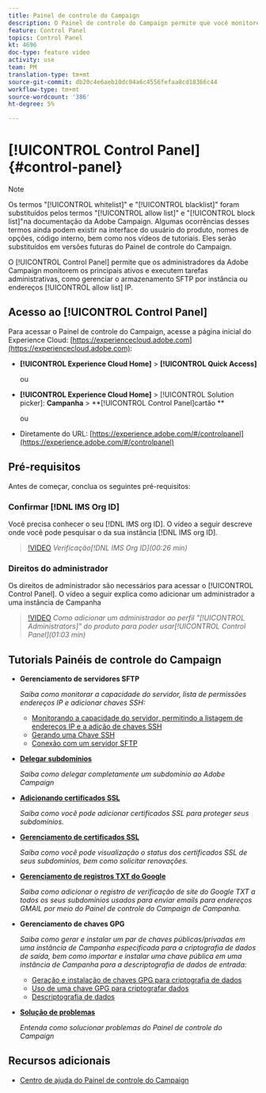 ```yaml
---
title: Painel de controle do Campaign
description: O Painel de controle do Campaign permite que você monitore e gerencie seu armazenamento SFTP por instância e endereços IP de lista de permissões.
feature: Control Panel
topics: Control Panel
kt: 4696
doc-type: feature video
activity: use
team: PM
translation-type: tm+mt
source-git-commit: db20c4e6aeb10dc04a6c4556fefaa8cd18366c44
workflow-type: tm+mt
source-wordcount: '386'
ht-degree: 5%

---
```



# [!UICONTROL Control Panel] {#control-panel}

>[!NOTE]
>
>Os termos &quot;[!UICONTROL whitelist]&quot; e &quot;[!UICONTROL blacklist]&quot; foram substituídos pelos termos &quot;[!UICONTROL allow list]&quot; e &quot;[!UICONTROL block list]&quot;na documentação da Adobe Campaign. Algumas ocorrências desses termos ainda podem existir na interface do usuário do produto, nomes de opções, código interno, bem como nos vídeos de tutoriais. Eles serão substituídos em versões futuras do Painel de controle do Campaign.

O [!UICONTROL Control Panel] permite que os administradores da Adobe Campaign monitorem os principais ativos e executem tarefas administrativas, como gerenciar o armazenamento SFTP por instância ou endereços [!UICONTROL allow list] IP.

## Acesso ao [!UICONTROL Control Panel]

Para acessar o Painel de controle do Campaign, acesse a página inicial do Experience Cloud: [https://experiencecloud.adobe.com](https://experiencecloud.adobe.com):

* **[!UICONTROL Experience Cloud Home]** > **[!UICONTROL Quick Access]**

   ou
* **[!UICONTROL Experience Cloud Home]**  > [!UICONTROL Solution picker]: **Campanha** > **[!UICONTROL Control Panel]cartão **

   ou

* Diretamente do URL: [https://experience.adobe.com/#/controlpanel](https://experience.adobe.com/#/controlpanel)

## Pré-requisitos

Antes de começar, conclua os seguintes pré-requisitos:

### Confirmar [!DNL IMS Org ID]

Você precisa conhecer o seu [!DNL IMS org ID]. O vídeo a seguir descreve onde você pode pesquisar o da sua instância [!DNL IMS org ID].

>[!VIDEO](https://video.tv.adobe.com/v/27183?quality=12)
*Verificação[!DNL IMS Org ID](00:26 min)*

### Direitos do administrador

Os direitos de administrador são necessários para acessar o [!UICONTROL Control Panel].
O vídeo a seguir explica como adicionar um administrador a uma instância de Campanha

>[!VIDEO](https://video.tv.adobe.com/v/27147?quality=12)
*Como adicionar um administrador ao perfil &quot;[!UICONTROL Administrators]&quot; do produto para poder usar[!UICONTROL Control Panel](01:03 min)*

## Tutorials Painéis de controle do Campaign

* **Gerenciamento de servidores SFTP**

   *Saiba como monitorar a capacidade do servidor, lista de permissões endereços IP e adicionar chaves SSH:*

   * [Monitorando a capacidade do servidor, permitindo a listagem de endereços IP e a adição de chaves SSH](/help/administrating/control-panel/monitoring-server-capacity-allow-listing-adding-ssh-key.md)
   * [Gerando uma Chave SSH](/help/administrating/control-panel/generate-ssh-key.md)
   * [Conexão com um servidor SFTP](/help/administrating/control-panel/connect-to-sftp-server.md)
* **[Delegar subdomínios](/help/administrating/control-panel/subdomain-delegation.md)**

   *Saiba como delegar completamente um subdomínio ao Adobe Campaign*
* **[Adicionando certificados SSL](/help/administrating/control-panel/adding-ssl-certificates.md)**

   *Saiba como você pode adicionar certificados SSL para proteger seus subdomínios.*
* **[Gerenciamento de certificados SSL](/help/administrating/control-panel/managing-ssl-certificates.md)**

   *Saiba como você pode visualização o status dos certificados SSL de seus subdomínios, bem como solicitar renovações.*
* **[Gerenciamento de registros TXT do Google](/help/administrating/control-panel/google-txt-record-management.md)**

   *Saiba como adicionar o registro de verificação de site do Google TXT a todos os seus subdomínios usados para enviar emails para endereços GMAIL por meio do Painel de controle do Campaign de Campanha.*

* **Gerenciamento de chaves GPG**

   *Saiba como gerar e instalar um par de chaves públicas/privadas em uma instância de Campanha especificada para a criptografia de dados de saída, bem como importar e instalar uma chave pública em uma instância de Campanha para a descriptografia de dados de entrada:*

   * [Geração e instalação de chaves GPG para criptografia de dados](./gpg-key-management/generating-and-installing-gpg-keys-for-data-encryption.md)
   * [Uso de uma chave GPG para criptografar dados](./gpg-key-management/using-a-gpg-key-to-encrypt-data.md)
   * [Descriptografia de dados](./gpg-key-management/decrypting-data.md)

* **[Solução de problemas](/help/administrating/control-panel/trouble-shooting.md)**

   *Entenda como solucionar problemas do Painel de controle do Campaign*

## Recursos adicionais

* [Centro de ajuda do Painel de controle do Campaign](https://docs.adobe.com/content/help/pt-BR/control-panel/using/control-panel-home.html)

